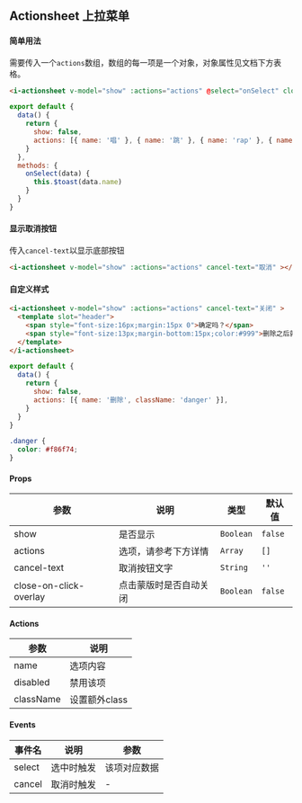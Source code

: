 ## Actionsheet 上拉菜单

#### 简单用法

需要传入一个`actions`数组，数组的每一项是一个对象，对象属性见文档下方表格。

```html
<i-actionsheet v-model="show" :actions="actions" @select="onSelect" close-on-click-overlay></i-actionsheet>
```

```javascript
export default {
  data() {
    return {
      show: false,
      actions: [{ name: '唱' }, { name: '跳' }, { name: 'rap' }, { name: '篮球', disabled: true }],
    }
  },
  methods: {
    onSelect(data) {
      this.$toast(data.name)
    }
  }
}
```

#### 显示取消按钮

传入`cancel-text`以显示底部按钮


```html
<i-actionsheet v-model="show" :actions="actions" cancel-text="取消" ></i-actionsheet>
```

#### 自定义样式

```html
<i-actionsheet v-model="show" :actions="actions" cancel-text="关闭" >
  <template slot="header">
    <span style="font-size:16px;margin:15px 0">确定吗？</span>
    <span style="font-size:13px;margin-bottom:15px;color:#999">删除之后就无法取消了哦</span>
  </template>
</i-actionsheet>
```

```javascript
export default {
  data() {
    return {
      show: false,
      actions: [{ name: '删除', className: 'danger' }],
    }
  }
}
```

```scss
.danger {
  color: #f86f74;
}
```

#### Props

| 参数 | 说明 | 类型 | 默认值 |
|------|------|------|------|
| show | 是否显示 | `Boolean` | `false` |
| actions | 选项，请参考下方详情 | `Array` | `[]` |
| cancel-text | 取消按钮文字 | `String` | `''` |
| close-on-click-overlay | 点击蒙版时是否自动关闭 | `Boolean` | `false` |

#### Actions

| 参数 | 说明 |
|------|------|
| name | 选项内容 |
| disabled | 禁用该项 |
| className | 设置额外class |

#### Events

| 事件名 | 说明 | 参数 |
|------|------|------|
| select | 选中时触发 | 该项对应数据 |
| cancel | 取消时触发 | - |
